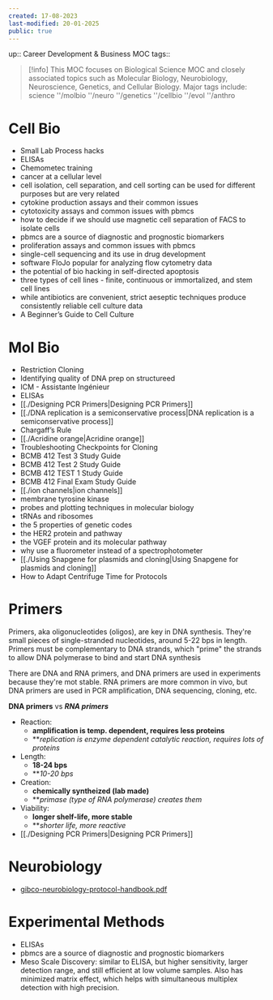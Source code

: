 ```yaml
---
created: 17-08-2023
last-modified: 20-01-2025
public: true
---
```


up:: Career Development & Business MOC
tags:: 

> [!info]
> This MOC focuses on Biological Science MOC and closely associated topics such as Molecular Biology, Neurobiology, Neuroscience, Genetics, and Cellular Biology.
> Major tags include:
 science
> ''/molbio
> ''/neuro
> ''/genetics
> ''/cellbio
> ''/evol
> ''/anthro


# Cell Bio
- Small Lab Process hacks
- ELISAs
- Chemometec training
- cancer at a cellular level
- cell isolation, cell separation, and cell sorting can be used for different purposes but are very related
- cytokine production assays and their common issues
- cytotoxicity assays and common issues with pbmcs
- how to decide if we should use magnetic cell separation of FACS to isolate cells
- pbmcs are a source of diagnostic and prognostic biomarkers
- proliferation assays and common issues with pbmcs
- single-cell sequencing and its use in drug development
- software FloJo popular for analyzing flow cytometry data
- the potential of bio hacking in self-directed apoptosis
- three types of cell lines - finite, continuous or immortalized, and stem cell lines
- while antibiotics are convenient, strict aeseptic techniques produce consistently reliable cell culture data
- A Beginner’s Guide to Cell Culture


# Mol Bio
- Restriction Cloning
- Identifying quality of DNA prep on structureed
- ICM - Assistante Ingénieur
- ELISAs
- [[./Designing PCR Primers|Designing PCR Primers]]
- [[./DNA replication is a semiconservative process|DNA replication is a semiconservative process]]
- Chargaff’s Rule
- [[./Acridine orange|Acridine orange]]
- Troubleshooting Checkpoints for Cloning
- BCMB 412 Test 3 Study Guide
- BCMB 412 Test 2 Study Guide
- BCMB 412 TEST 1 Study Guide
- BCMB 412 Final Exam Study Guide
- [[./ion channels|ion channels]]
- membrane tyrosine kinase
- probes and plotting techniques in molecular biology
- tRNAs and ribosomes
- the 5 properties of genetic codes
- the HER2 protein and pathway
- the VGEF protein and its molecular pathway
- why use a fluorometer instead of a spectrophotometer
- [[./Using Snapgene for plasmids and cloning|Using Snapgene for plasmids and cloning]]
- How to Adapt Centrifuge Time for Protocols

# Primers
Primers, aka oligonucleotides (oligos), are key in DNA synthesis. They're small pieces of single-stranded nucleotides, around 5-22 bps in length. Primers must be complementary to DNA strands, which "prime" the strands to allow DNA polymerase to bind and start DNA synthesis

There are DNA and RNA primers, and DNA primers are used in experiments because they're mot stable. RNA primers are more common in vivo, but DNA primers are used in PCR amplification, DNA sequencing, cloning, etc.

**DNA primers** vs ***RNA primers***
* Reaction:
	* **amplification is temp. dependent, requires less proteins**
	* ***replication is enzyme dependent catalytic reaction, requires lots of proteins*
* Length:
	* **18-24 bps**
	* ***10-20 bps*
* Creation:
	* **chemically syntheized (lab made)**
	* ***primase (type of RNA polymerase) creates them*
* Viability:
	* **longer shelf-life, more stable**
	* ***shorter life, more reactive*
* [[./Designing PCR Primers|Designing PCR Primers]]

# Neurobiology
* [gibco-neurobiology-protocol-handbook.pdf](https://assets.thermofisher.com/TFS-Assets/BID/Handbooks/gibco-neurobiology-protocol-handbook.pdf)

# Experimental Methods
* ELISAs
* pbmcs are a source of diagnostic and prognostic biomarkers
* Meso Scale Discovery: similar to ELISA, but higher sensitivity, larger detection range, and still efficient at low volume samples. Also has minimized matrix effect, which helps with simultaneous multiplex detection with high precision.
